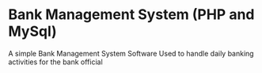 # Bank Management System (PHP and MySql)
A simple Bank Management System Software Used to handle daily banking activities for the bank official
